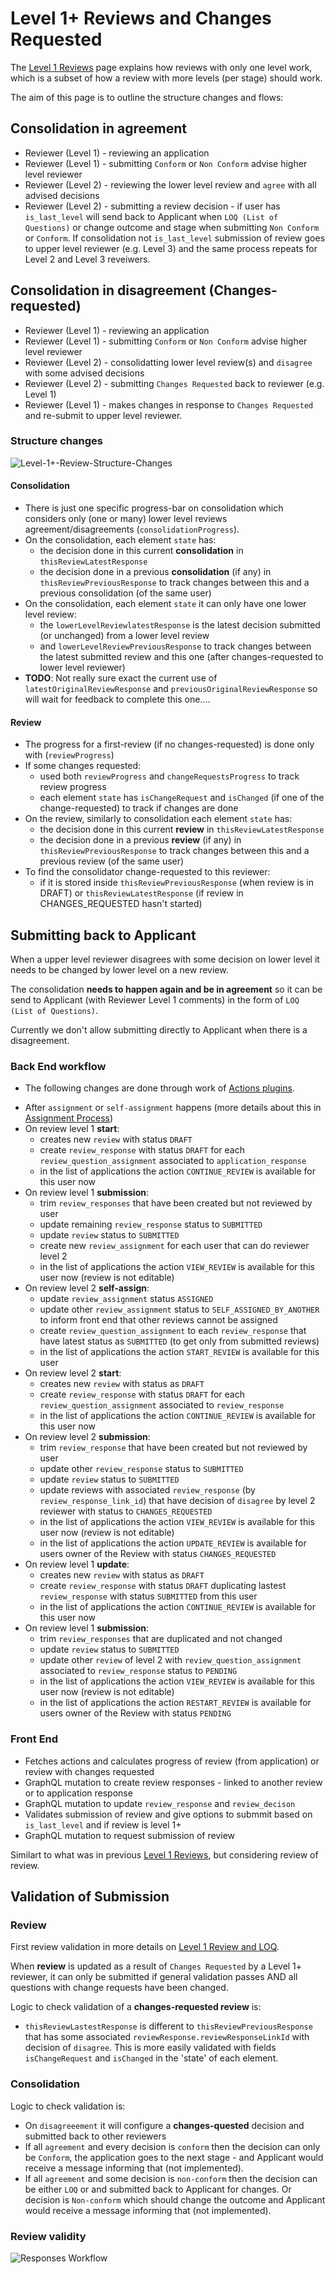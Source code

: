 # Level 1+ Reviews and Changes Requested

The [Level 1 Reviews](Level-1-Review-And-LOQ.md) page explains how reviews with only one level work, which is a subset of how a review with more levels (per stage) should work.

The aim of this page is to outline the structure changes and flows:

## Consolidation in agreement

- Reviewer (Level 1) - reviewing an application
- Reviewer (Level 1) - submitting `Conform` or `Non Conform` advise higher level reviewer
- Reviewer (Level 2) - reviewing the lower level review and `agree` with all advised decisions
- Reviewer (Level 2) - submitting a review decision - if user has `is_last_level` will send back to Applicant when `LOQ (List of Questions)` or change outcome and stage when submitting `Non Conform` or `Conform`. If consolidation not `is_last_level` submission of review goes to upper level reviewer (e.g. Level 3) and the same process repeats for Level 2 and Level 3 reveiwers.

## Consolidation in disagreement (Changes-requested)

- Reviewer (Level 1) - reviewing an application
- Reviewer (Level 1) - submitting `Conform` or `Non Conform` advise higher level reviewer
- Reviewer (Level 2) - consolidatting lower level review(s) and `disagree` with some advised decisions
- Reviewer (Level 2) - submitting `Changes Requested` back to reviewer (e.g. Level 1)
- Reviewer (Level 1) - makes changes in response to `Changes Requested` and re-submit to upper level reviewer.

### Structure changes

![Level-1+-Review-Structure-Changes](images/Level-1+-Review-Structure-Changes.png)

#### Consolidation

- There is just one specific progress-bar on consolidation which considers only (one or many) lower level reviews agreement/disagreements (`consolidationProgress`).
- On the consolidation, each element `state` has:
  - the decision done in this current **consolidation** in `thisReviewLatestResponse`
  - the decision done in a previous **consolidation** (if any) in `thisReviewPreviousResponse` to track changes between this and a previous consolidation (of the same user)
- On the consolidation, each element `state` it can only have one lower level review:
  - the `lowerLevelReviewlatestResponse` is the latest decision submitted (or unchanged) from a lower level review
  - and `lowerLevelReviewPreviousResponse` to track changes between the latest submitted review and this one (after changes-requested to lower level reviewer)
- **TODO**: Not really sure exact the current use of `latestOriginalReviewResponse` and `previousOriginalReviewResponse` so will wait for feedback to complete this one....

#### Review

- The progress for a first-review (if no changes-requested) is done only with (`reviewProgress`)
- If some changes requested:
  - used both `reviewProgress` and `changeRequestsProgress` to track review progress
  - each element `state` has `isChangeRequest` and `isChanged` (if one of the change-requested) to track if changes are done
- On the review, similarly to consolidation each element `state` has:
  - the decision done in this current **review** in `thisReviewLatestResponse`
  - the decision done in a previous **review** (if any) in `thisReviewPreviousResponse` to track changes between this and a previous review (of the same user)
- To find the consolidator change-requested to this reviewer:
  - if it is stored inside `thisReviewPreviousResponse` (when review is in DRAFT) or `thisReviewLatestResponse` (if review in CHANGES_REQUESTED hasn't started)

## Submitting back to Applicant

When a upper level reviewer disagrees with some decision on lower level it needs to be changed by lower level on a new review.

The consolidation **needs to happen again and be in agreement** so it can be send to Applicant (with Reviewer Level 1 comments) in the form of `LOQ (List of Questions)`.

Currently we don't allow submitting directly to Applicant when there is a disagreement.

### Back End workflow

- The following changes are done through work of [Actions plugins](https://github.com/openmsupply/application-manager-server/wiki/Triggers-and-Actions).

* After `assignment` or `self-assignment` happens (more details about this in [Assignment Process](Assignment-Process.md))
* On review level 1 **start**:
  - creates new `review` with status `DRAFT`
  - create `review_response` with status `DRAFT` for each `review_question_assignment` associated to `application_response`
  - in the list of applications the action `CONTINUE_REVIEW` is available for this user now
* On review level 1 **submission**:
  - trim `review_responses` that have been created but not reviewed by user
  - update remaining `review_response` status to `SUBMITTED`
  - update `review` status to `SUBMITTED`
  - create new `review_assignment` for each user that can do reviewer level 2
  - in the list of applications the action `VIEW_REVIEW` is available for this user now (review is not editable)
* On review level 2 **self-assign**:
  - update `review_assignment` status `ASSIGNED`
  - update other `review_assignment` status to `SELF_ASSIGNED_BY_ANOTHER` to inform front end that other reviews cannot be assigned
  - create `review_question_assignment` to each `review_response` that have latest status as `SUBMITTED` (to get only from submitted reviews)
  - in the list of applications the action `START_REVIEW` is available for this user
* On review level 2 **start**:
  - creates new `review` with status as `DRAFT`
  - create `review_response` with status `DRAFT` for each `review_question_assignment` associated to `review_response`
  - in the list of applications the action `CONTINUE_REVIEW` is available for this user now
* On review level 2 **submission**:
  - trim `review_response` that have been created but not reviewed by user
  - update other `review_response` status to `SUBMITTED`
  - update `review` status to `SUBMITTED`
  - update reviews with associated `review_response` (by `review_response_link_id`) that have decision of `disagree` by level 2 reviewer with status to `CHANGES_REQUESTED`
  - in the list of applications the action `VIEW_REVIEW` is available for this user now (review is not editable)
  - in the list of applications the action `UPDATE_REVIEW` is available for users owner of the Review with status `CHANGES_REQUESTED`
* On review level 1 **update**:
  - creates new `review` with status as `DRAFT`
  - create `review_response` with status `DRAFT` duplicating lastest `review_response` with status `SUBMITTED` from this user
  - in the list of applications the action `CONTINUE_REVIEW` is available for this user now
* On review level 1 **submission**:
  - trim `review_responses` that are duplicated and not changed
  - update `review` status to `SUBMITTED`
  - update other `review` of level 2 with `review_question_assignment` associated to `review_response` status to `PENDING`
  - in the list of applications the action `VIEW_REVIEW` is available for this user now (review is not editable)
  - in the list of applications the action `RESTART_REVIEW` is available for users owner of the Review with status `PENDING`

### Front End

- Fetches actions and calculates progress of review (from application) or review with changes requested
- GraphQL mutation to create review responses - linked to another review or to application response
- GraphQL mutation to update `review_response` and `review_decison`
- Validates submission of review and give options to submmit based on `is_last_level` and if review is level 1+
- GraphQL mutation to request submission of review

Similart to what was in previous [Level 1 Reviews](Level-1-Review-And-LOQ.md), but considering review of review.

## Validation of Submission

### Review

First review validation in more details on [Level 1 Review and LOQ](Level-1-Review-And-LOQ.md).

When **review** is updated as a result of `Changes Requested` by a Level 1+ reviewer, it can only be submitted if general validation passes AND all questions with change requests have been changed.

Logic to check validation of a **changes-requested review** is:

- `thisReviewLastestResponse` is different to `thisReviewPreviousResponse` that has some associated `reviewResponse.reviewResponseLinkId` with decision of `disagree`. This is more easily validated with fields `isChangeRequest` and `isChanged` in the 'state' of each element.

### Consolidation

Logic to check validation is:

- On `disagreeement` it will configure a **changes-quested** decision and submitted back to other reviewers
- If all `agreement` and every decision is `conform` then the decision can only be `Conform`, the application goes to the next stage - and Applicant would receive a message informing that (not implemented).
- If all `agreement` and some decision is `non-conform` then the decision can be either `LOQ` or and submitted back to Applicant for changes. Or decision is `Non-conform` which should change the outcome and Applicant would receive a message informing that (not implemented).

### Review validity

![Responses Workflow](images/Responses-Workflow.png)
